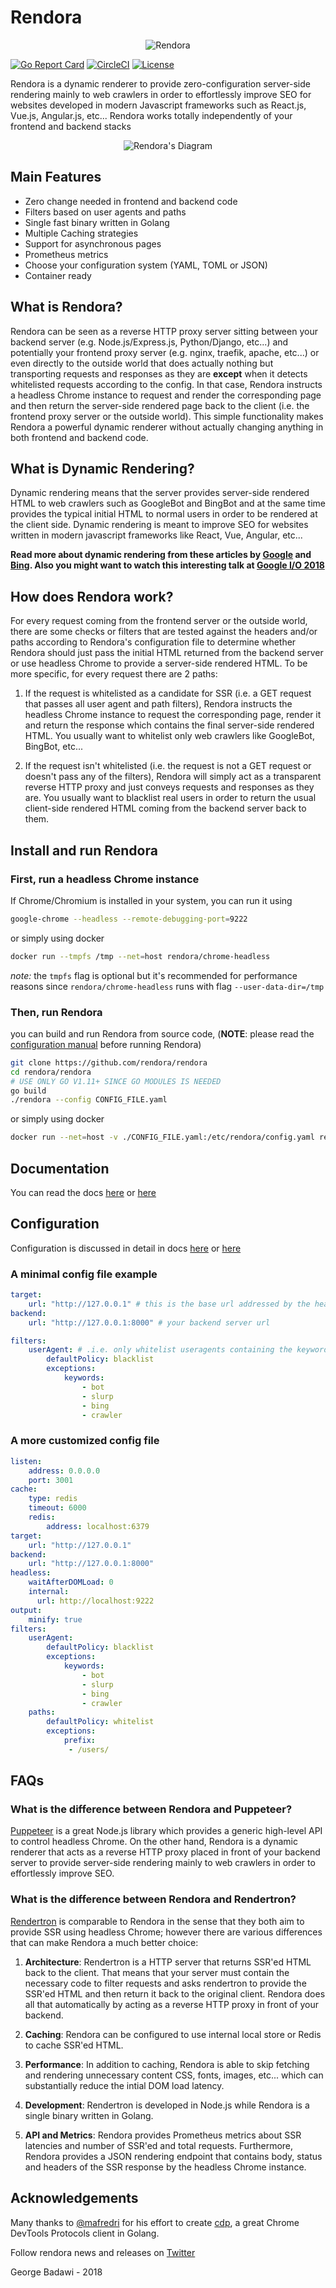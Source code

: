 
# Rendora

<p align="center">
<img src="docs/pics/logo_200.png" alt="Rendora" title="Rendora" />
</p>

[![Go Report Card](https://goreportcard.com/badge/rendora/rendora)](http://goreportcard.com/report/rendora/rendora)
[![CircleCI](https://circleci.com/gh/rendora/rendora/tree/master.svg?style=svg)](https://circleci.com/gh/rendora/rendora/tree/master)
[![License](https://img.shields.io/badge/License-Apache%202.0-blue.svg)](https://github.com/rendora/rendora/blob/master/LICENSE)

Rendora is a dynamic renderer to provide zero-configuration server-side rendering mainly to web crawlers in order to effortlessly improve SEO for websites developed in modern Javascript frameworks such as React.js, Vue.js, Angular.js, etc... Rendora works totally independently of your frontend and backend stacks

<p align="center">
<img src="docs/pics/diagram.png" alt="Rendora's Diagram" title="Rendora's Diagram" />
</p>

## Main Features
* Zero change needed in frontend and backend code
* Filters based on user agents and paths
* Single fast binary written in Golang
* Multiple Caching strategies
* Support for asynchronous pages
* Prometheus metrics
* Choose your configuration system (YAML, TOML or JSON)
* Container ready


## What is Rendora?

Rendora can be seen as a reverse HTTP proxy server sitting between your backend server (e.g. Node.js/Express.js, Python/Django, etc...)
and potentially your frontend proxy server (e.g. nginx, traefik, apache, etc...) or even directly to the outside world that does actually nothing but transporting requests and responses as they are **except** when it detects whitelisted requests according to the config. In that case, Rendora instructs a headless Chrome instance to request and render the corresponding page and then return the server-side rendered page back to the client (i.e. the frontend proxy server or the outside world). This simple functionality makes Rendora a powerful dynamic renderer
without actually changing anything in both frontend and backend code.


## What is Dynamic Rendering?
Dynamic rendering means that the server provides server-side rendered HTML to web crawlers such as GoogleBot and BingBot and at the same time provides the typical initial HTML to normal users in order to be rendered at the client side. Dynamic rendering is meant to improve SEO for websites written in modern javascript frameworks like React, Vue, Angular, etc... 


**Read more about dynamic rendering from these articles by
[Google](https://developers.google.com/search/docs/guides/dynamic-rendering) and 
[Bing](https://blogs.bing.com/webmaster/october-2018/bingbot-Series-JavaScript,-Dynamic-Rendering,-and-Cloaking-Oh-My). Also you might want to watch this interesting talk at
[Google I/O 2018](https://youtu.be/PFwUbgvpdaQ)**



## How does Rendora work?

For every request coming from the frontend server or the outside world, there are some checks or filters that are tested against the headers and/or paths according to Rendora's configuration file to determine whether Rendora should just pass the initial HTML returned from the backend server or use headless Chrome to provide a server-side rendered HTML. To be more specific, for every request there are 2 paths:

1. If the request is whitelisted as a candidate for SSR (i.e. a GET request that passes all user agent and path filters), Rendora instructs the headless Chrome instance to request the corresponding page, render it and return the response which contains the final server-side rendered HTML. You usually want to whitelist only web crawlers like GoogleBot, BingBot, etc...

2. If the request isn't whitelisted (i.e. the request is not a GET request or doesn't pass any of the filters), Rendora will simply act as a transparent reverse HTTP proxy and just conveys requests and responses as they are. You usually want to blacklist real users in order to return the usual client-side rendered HTML coming from the backend server back to them.



## Install and run Rendora

### First, run a headless Chrome instance
If Chrome/Chromium is installed in your system, you can run it using

``` bash
google-chrome --headless --remote-debugging-port=9222
```
or simply using docker

``` bash
docker run --tmpfs /tmp --net=host rendora/chrome-headless
```

*note:* the `tmpfs` flag is optional but it's recommended for performance reasons since `rendora/chrome-headless` runs with flag `--user-data-dir=/tmp`

### Then, run Rendora

you can build and run Rendora from source code, (**NOTE**: please read the [configuration manual](docs/configuration/) before running Rendora)

``` bash
git clone https://github.com/rendora/rendora
cd rendora/rendora
# USE ONLY GO V1.11+ SINCE GO MODULES IS NEEDED
go build
./rendora --config CONFIG_FILE.yaml
```

or simply using docker

``` bash
docker run --net=host -v ./CONFIG_FILE.yaml:/etc/rendora/config.yaml rendora/rendora
```

## Documentation
You can read the docs [here](https://rendora.co/docs/) or [here](docs)

## Configuration
Configuration is discussed in detail in docs [here](https://rendora.co/docs/configuration/) or [here](docs/configuration)

### A minimal config file example
```yaml
target:
    url: "http://127.0.0.1" # this is the base url addressed by the headless Chrome instance, it can be simply your website url
backend:
    url: "http://127.0.0.1:8000" # your backend server url

filters:
    userAgent: # .i.e. only whitelist useragents containing the keywords "bot", "slurp", "bing" or "crawler"
        defaultPolicy: blacklist
        exceptions:
            keywords:
                - bot
                - slurp
                - bing
                - crawler
```

### A more customized config file

```yaml
listen:
    address: 0.0.0.0
    port: 3001
cache:
    type: redis
    timeout: 6000
    redis:
        address: localhost:6379
target:
    url: "http://127.0.0.1" 
backend:
    url: "http://127.0.0.1:8000"
headless:
    waitAfterDOMLoad: 0
    internal:
      url: http://localhost:9222
output:
    minify: true
filters:
    userAgent:
        defaultPolicy: blacklist
        exceptions:
            keywords:
                - bot
                - slurp
                - bing
                - crawler
    paths:
        defaultPolicy: whitelist
        exceptions:
            prefix:
             - /users/
```


## FAQs

### What is the difference between Rendora and Puppeteer?

[Puppeteer](https://github.com/GoogleChrome/puppeteer) is a great Node.js library which provides a generic high-level API to control headless Chrome. On the other hand, Rendora is a dynamic renderer that acts as a reverse HTTP proxy placed in front of your backend server to provide server-side rendering mainly to web crawlers in order to effortlessly improve SEO.


### What is the difference between Rendora and Rendertron?
[Rendertron](https://github.com/GoogleChrome/rendertron) is comparable to Rendora in the sense that they both aim to provide SSR using headless Chrome; however there are various differences that can make Rendora a much better choice:


1. **Architecture**: Rendertron is a HTTP server that returns SSR'ed HTML back to the client. That means that your server must contain the necessary code to filter requests and asks rendertron to provide the SSR'ed HTML and then return it back to the original client. Rendora does all that automatically by acting as a reverse HTTP proxy in front of your backend.


2. **Caching**: Rendora can be configured to use internal local store or Redis to cache SSR'ed HTML.
3. **Performance**: In addition to caching, Rendora is able to skip fetching and rendering unnecessary content CSS, fonts, images, etc... which can substantially reduce the intial DOM load latency.
4. **Development**: Rendertron is developed in Node.js while Rendora is a single binary written in Golang.
5. **API and Metrics**: Rendora provides Prometheus metrics about SSR latencies and number of SSR'ed and total requests. Furthermore, Rendora provides a JSON rendering endpoint that contains body, status and headers of the SSR response by the headless Chrome instance.


## Acknowledgements

Many thanks to [@mafredri](https://github.com/mafredri) for his effort to create [cdp](https://github.com/mafredri/cdp), a great Chrome DevTools Protocols client in Golang.



Follow rendora news and releases on [Twitter](https://twitter.com/_rendora)

George Badawi - 2018
